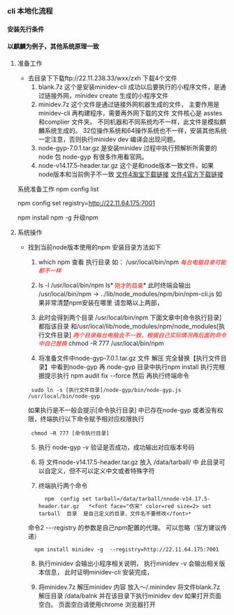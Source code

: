 ### cli 本地化流程

 #### 安装先行条件  
 #### 以麒麟为例子，其他系统原理一致
1. 准备工作
     * 去目录下下载ftp://22.11.238.33/wxx/zxh  下载4个文件
        1. blank.7z 这个是安装minidev-cli 成功以后要执行的小程序文件，是通过链接外网，minidev create 生成的小程序文件
        2. minidev.7z 这个文件是通过链接外网机器生成的文件， 主要作用是 minidev-cli 再构建程序，需要再外网下载的文件 文件核心是 asstes 和complier 文件夹。 不同机器和不同系统均不一样，此文件是模拟麒麟系统生成的。 32位操作系统和64操作系统也不一样，安装其他系统一定注意，否则执行minidev  dev 编译会出现问题。
        3. node-gyp-7.0.1.tar.gz 是安装minidev 过程中执行预解析所需要的node 包 node-gyp 有很多作用看官网。 
        4. node-v14.17.5-header.tar.gz  这个是和node版本一致文件，如果node版本和当前例子不一致
        [文件4淘宝下载链接](https://npm.taobao.org/mirrors/node/14.17.5/node-14.17.5-headers.tar.gz)
         [文件4官方下载链接](https://nodejs.org/dist/14.17.5/node-14.17.5-headers.tar.gz)

     系统准备工作
     npm config list

     npm config set registry=http://22.11.64.175:7001

     npm install npm -g 升级npm
    



2. 系统操作
    * 找到当前node版本使用的npm 安装目录方法如下
        1. which npm   查看  执行目录 如： /usr/local/bin/npm  *<font face="仿宋" color=red size=2> 每台电脑目录可能都不一样</font>* 
        2. ls -l /usr/local/bin/npm ls*<font face="仿宋" color=red size=2> 刚才的目录</font>*  此时终端会输出  
        /usr/local/bin/npm -> ../lib/node_modules/npm/bin/npm-cli.js  如果非常清楚npm安装在哪里 请忽略以上两部，

        3. 此时会得到两个目录  /usr/local/bin/npm 下面文章中[命令执行目录]都指该目录
         和/usr/local/lib/node_modules/npm/node_modules[执行文件目录] *<font face="仿宋" color=red size=2> 两个目录每台电脑会不一致，根据自己实际情况再后面的命令中自己替换</font>*     chmod -R 777 /usr/local/bin/npm

          


        4.  将准备文件中node-gyp-7.0.1.tar.gz 文件 解压 完全替换【执行文件目录】中看到node-gyp  再 node-gyp 目录中执行npm install 执行完根据提示执行 npm audit fix --force
        然后 再执行终端命令  
        
           sudo ln -s [执行文件目录]/node-gyp/bin/node-gyp.js  /usr/local/bin/node-gyp

        如果执行是不一般会提示[命令执行目录] 中已存在node-gyp 或者没有权限，终端执行以下命令赋予相对应权限执行
        
           chmod —R 777 [命令执行目录]   

       5. 执行 node-gyp -v 验证是否成功，成功输出对应版本号码


       6.  将 文件node-v14.17.5-header.tar.gz 放入 /data/tarball/ 中 此目录可以自定义，但不可以定义中文或者特殊字符


       7. 终端执行两个命令
       
                npm  config set tarball=/data/tarball/nnode-v14.17.5-header.tar.gz   *<font face="仿宋" color=red size=2> set tarball  目录  是自己定义的目录，文件名不要修改</font>*
        命令2 ---registry 的参数是自己npm配置的代理。  可以忽略（官方建议传递）
            
            npm install minidev -g  --registry=http://22.11.64.175:7001


      8. 执行minidev  会输出小程序相关说明， 执行minidev -v 会输出相关版本信息， 此时证明minidev-cli 安装完成，


      9. 将minidev.7z 解压minidev 内容  放入～/.minindev
      将文件blank.7z 解压目录  /data/balnk   并在该目录下执行minidev  dev  如果打开页面空白。 页面空白请使用chrome 浏览器打开
    










